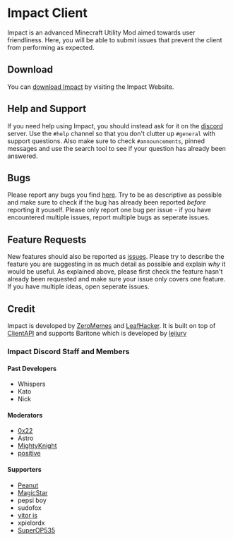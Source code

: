 # Impact Client

Impact is an advanced Minecraft Utility Mod aimed towards user friendliness.
Here, you will be able to submit issues that prevent the client from performing as expected.

## Download

You can [download Impact][download] by visiting the Impact Website.

## Help and Support

If you need help using Impact, you should instead ask for it on the [discord] server. Use the `#help` channel so that you don't clutter up `#general` with support questions. Also make sure to check `#announcements`, pinned messages and use the search tool to see if your question has already been answered.

## Bugs

Please report any bugs you find [here][issues]. Try to be as descriptive as possible and make sure to check if the bug has already been reported _before_ reporting it youself. Please only report one bug per issue - if you have encountered multiple issues, report multiple bugs as seperate    issues.

## Feature Requests

New features should also be reported as [issues]. Please try to describe the feature you are suggesting in as much detail as possible and explain _why_ it would be useful. As explained above, please first check the feature hasn't already been requested and make sure your issue only covers one feature. If you have multiple ideas, open seperate issues.

## Credit

   Impact is developed by [ZeroMemes] and [LeafHacker]. It is built on top of [ClientAPI] and supports Baritone which is developed by [leijurv]

### Impact Discord Staff and Members

#### Past Developers

* Whispers 
* Kato
* Nick

#### Moderators

* [0x22]          
* Astro           
* [MightyKnight]  
* [positive]      

#### Supporters

* [Peanut]
* [MagicStar]      
* pepsi boy        
* sudofox
* [vitor is]       
* xpielordx        
* [SuperOP535]     


<!--info not bothered to add (for peanut only)
Big Contributor to Impact, Developer of Future
Helper and Contributor to Impact
Very active helper and supporter on the discord
Helper and Supporter on Discord and Github
Long term member on discord, active member and contributor
| Really early contributor, Emotional Support 
| The pepsi god
 One of the oldest Contributors, not active anymore
 | Very active Helper on Discord and Github
  -->

<!-- External links -->
[website]: https://impactdevelopment.github.io
[download]: https://impactdevelopment.github.io/#download
[discord]: https://discord.gg/YFhR2Ab

<!-- GitHub links -->
[issues]: https://github.com/ImpactDevelopment/ImpactClient/issues
[ClientAPI]: https://github.com/ImpactDevelopment/ClientAPI

<!-- Users -->
[ZeroMemes]: https://github.com/ZeroMemes
[LeafHacker]: https://github.com/LeafHacker
[leijurv]: https://github.com/leijurv

[Peanut]: https://github.com/zPeanut
[MagicStar]: https://github.com/MagicStarIsntGay
[vitor is]: https://github.com/VitorISs
[MightyKnight]: https://github.com/MightyKnight
[positive]: https://github.com/hugohindi
[0x22]: https://github.com/0-x-2-2
[SuperOP535]: https://github.com/SuperOP535
